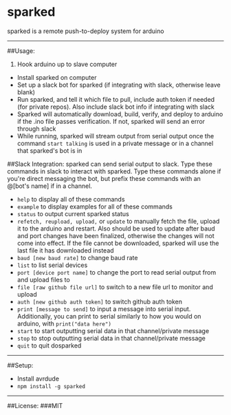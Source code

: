 # sparked
sparked is a remote push-to-deploy system for arduino

---

##Usage:
1. Hook arduino up to slave computer
* Install sparked on computer
* Set up a slack bot for sparked (if integrating with slack, otherwise leave blank)
* Run sparked, and tell it which file to pull, include auth token if needed (for private repos). Also include slack bot info if integrating with slack
* Sparked will automatically download, build, verify, and deploy to arduino if the .ino file passes verification. If not, sparked will send an error through slack
* While running, sparked will stream output from serial output once the command ```start talking``` is used in a private message or in a channel that sparked's bot is in

##Slack Integration:
sparked can send serial output to slack. Type these commands in slack to interact with sparked. Type these commands alone if you're direct messaging the bot, but prefix these commands with an @[bot's name] if in a channel.
* ```help``` to display all of these commands
* ```example``` to display examples for all of these commands
* ```status``` to output current sparked status
* ```refetch, reupload, upload,``` or ```update``` to manually fetch the file, upload it to the arduino and restart. Also should be used to update after baud and port changes have been finalized, otherwise the changes will not come into effect. If the file cannot be downloaded, sparked will use the last file it has downloaded instead
* ```baud [new baud rate]``` to change baud rate
* ```list``` to list serial devices
* ```port [device port name]``` to change the port to read serial output from and upload files to
* ```file [raw github file url]``` to switch to a new file url to monitor and upload
* ```auth [new github auth token]``` to switch github auth token
* ```print [message to send]``` to input a message into serial input. Additionally, you can print to serial similarly to how you would on arduino, with ```print("data here")```
* ```start``` to start outputting serial data in that channel/private message
* ```stop``` to stop outputting serial data in that channel/private message
* ```quit``` to quit dosparked

---

##Setup:
* Install avrdude
* ```npm install -g sparked```

---

##License:
###MIT
